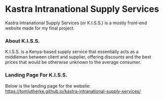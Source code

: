 # Kastra Intranational Supply Services

Kastra Intranational Supply Services (or K.I.S.S.) is a mostly front-end website made for my final project.

### About K.I.S.S.

K.I.S.S. is a Kenya-based supply service that essentially acts as a middleman between client and supplier, offering discounts and the best prices that would be otherwise unknown to the average consumer.

### Landing Page For K.I.S.S.

Below is the landing page for the website:
https://tomlutherke.github.io/kastra-intranational-supply-services/

